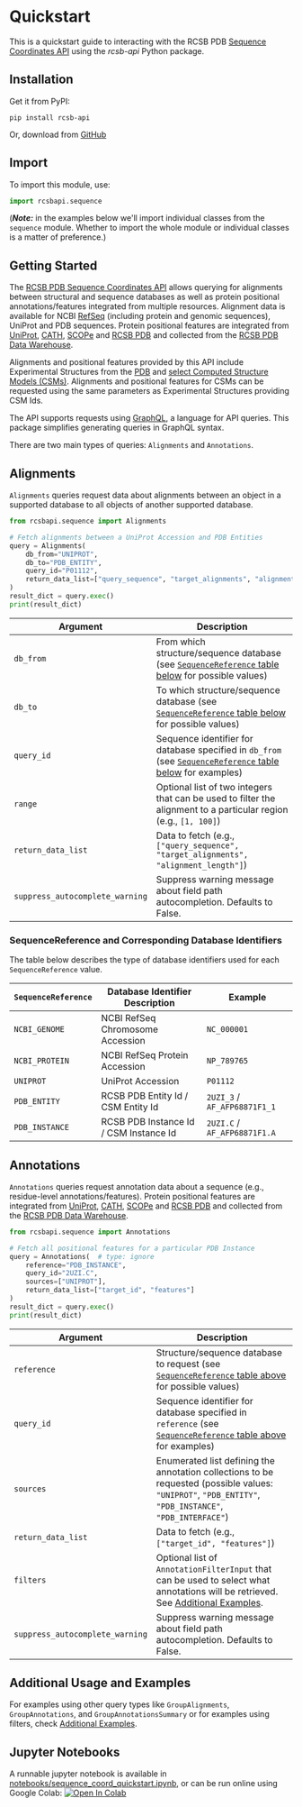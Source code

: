 # Quickstart
This is a quickstart guide to interacting with the RCSB PDB [Sequence Coordinates API](https://sequence-coordinates.rcsb.org/#sequence-coordinates-api) using the *rcsb-api* Python package.

## Installation
Get it from PyPI:

    pip install rcsb-api

Or, download from [GitHub](https://github.com/rcsb/py-rcsb-api)

## Import
To import this module, use:
```python
import rcsbapi.sequence
```
(***Note:*** in the examples below we'll import individual classes from the `sequence` module. Whether to import the whole module or individual classes is a matter of preference.)

## Getting Started
The [RCSB PDB Sequence Coordinates API](https://sequence-coordinates.rcsb.org/#sequence-coordinates-api) allows querying for alignments between structural and sequence databases as well as protein positional annotations/features integrated from multiple resources. Alignment data is available for NCBI [RefSeq](https://www.ncbi.nlm.nih.gov/refseq/) (including protein and genomic sequences), UniProt and PDB sequences. Protein positional features are integrated from [UniProt](https://www.uniprot.org/), [CATH](https://www.cathdb.info/), [SCOPe](https://scop.berkeley.edu/) and [RCSB PDB](https://www.rcsb.org/) and collected from the [RCSB PDB Data Warehouse](https://data.rcsb.org/#data-api).

Alignments and positional features provided by this API include Experimental Structures from the [PDB](https://www.rcsb.org/) and [select Computed Structure Models (CSMs)](https://www.rcsb.org/docs/general-help/computed-structure-models-and-rcsborg#what-csms-are-available). Alignments and positional features for CSMs can be requested using the same parameters as Experimental Structures providing CSM Ids.

The API supports requests using [GraphQL](https://graphql.org/), a language for API queries. This package simplifies generating queries in GraphQL syntax. 

There are two main types of queries: `Alignments` and `Annotations`.

## Alignments
`Alignments` queries request data about alignments between an object in a supported database to all objects of another supported database.

```python
from rcsbapi.sequence import Alignments

# Fetch alignments between a UniProt Accession and PDB Entities
query = Alignments(
    db_from="UNIPROT",
    db_to="PDB_ENTITY",
    query_id="P01112",
    return_data_list=["query_sequence", "target_alignments", "alignment_length"]
)
result_dict = query.exec()
print(result_dict)
```

| Argument  | Description|
| ----------|------------|
|`db_from`  |From which structure/sequence database (see [`SequenceReference` table below](#SequenceReference-and-Corresponding-Database-Identifiers) for possible values)|
|`db_to`    |To which structure/sequence database (see [`SequenceReference` table below](#SequenceReference-and-Corresponding-Database-Identifiers) for possible values)|
|`query_id` |Sequence identifier for database specified in `db_from` (see [`SequenceReference` table below](#SequenceReference-and-Corresponding-Database-Identifiers) for examples)|
|`range`    |Optional list of two integers that can be used to filter the alignment to a particular region (e.g., `[1, 100]`)|
|`return_data_list`|Data to fetch (e.g., `["query_sequence", "target_alignments", "alignment_length"]`)|
|`suppress_autocomplete_warning`|Suppress warning message about field path autocompletion. Defaults to False.|


### SequenceReference and Corresponding Database Identifiers

The table below describes the type of database identifiers used for each `SequenceReference` value.

| `SequenceReference` | Database Identifier Description              | Example                        |
|---------------------|-----------------------------------------------|--------------------------------|
| `NCBI_GENOME`       | NCBI RefSeq Chromosome Accession              | `NC_000001`                    |
| `NCBI_PROTEIN`      | NCBI RefSeq Protein Accession                 | `NP_789765`                    |
| `UNIPROT`           | UniProt Accession                             | `P01112`                       |
| `PDB_ENTITY`        | RCSB PDB Entity Id / CSM Entity Id            | `2UZI_3` / `AF_AFP68871F1_1`   |
| `PDB_INSTANCE`      | RCSB PDB Instance Id / CSM Instance Id        | `2UZI.C` / `AF_AFP68871F1.A`   |


## Annotations
`Annotations` queries request annotation data about a sequence (e.g., residue-level annotations/features). Protein positional features are integrated from [UniProt](https://www.uniprot.org/), [CATH](https://www.cathdb.info/), [SCOPe](https://scop.berkeley.edu/) and [RCSB PDB](https://www.rcsb.org/) and collected from the [RCSB PDB Data Warehouse](https://data.rcsb.org/#data-api). 

```python
from rcsbapi.sequence import Annotations

# Fetch all positional features for a particular PDB Instance
query = Annotations(  # type: ignore
    reference="PDB_INSTANCE",
    query_id="2UZI.C",
    sources=["UNIPROT"],
    return_data_list=["target_id", "features"]
)
result_dict = query.exec()
print(result_dict)
```

| Argument  | Description|
| ----------|------------|
|`reference`|Structure/sequence database to request (see [`SequenceReference` table above](#SequenceReference-and-Corresponding-Database-Identifiers) for possible values)|
|`query_id` |Sequence identifier for database specified in `reference` (see [`SequenceReference` table above](#SequenceReference-and-Corresponding-Database-Identifiers) for examples)|
|`sources`  |Enumerated list defining the annotation collections to be requested (possible values: `"UNIPROT"`, `"PDB_ENTITY"`, `"PDB_INSTANCE"`, `"PDB_INTERFACE"`)|
|`return_data_list`|Data to fetch (e.g., `["target_id", "features"]`)|
|`filters`|Optional list of `AnnotationFilterInput` that can be used to select what annotations will be retrieved. See [Additional Examples](/docs/seq_api/additional_examples.md).|
|`suppress_autocomplete_warning`|Suppress warning message about field path autocompletion. Defaults to False.|


## Additional Usage and Examples
For examples using other query types like `GroupAlignments`, `GroupAnnotations`, and `GroupAnnotationsSummary` or for examples using filters, check [Additional Examples](/docs/seq_api/additional_examples.md).

## Jupyter Notebooks
A runnable jupyter notebook is available in [notebooks/sequence_coord_quickstart.ipynb](https://github.com/rcsb/py-rcsb-api/blob/master/notebooks/sequence_coord_quickstart.ipynb), or can be run online using Google Colab:
<a href="https://colab.research.google.com/github/rcsb/py-rcsb-api/blob/master/notebooks/sequence_coord_quickstart.ipynb" target="_parent"><img src="https://colab.research.google.com/assets/colab-badge.svg" alt="Open In Colab"/></a>
